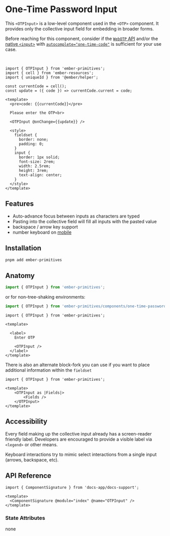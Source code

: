 # One-Time Password Input

This `<OTPInput>` is a low-level component used in the `<OTP>` component. It provides only the collective input field for embedding in broader forms.


<Callout>

Before reaching for this component, consider if the [`WebOTP` API](https://developer.mozilla.org/en-US/docs/Web/API/WebOTP_API) and/or the [native `<input>`](https://developer.mozilla.org/en-US/docs/Web/HTML/Element/input) with [`autocomplete="one-time-code"`](https://developer.mozilla.org/en-US/docs/Web/HTML/Attributes/autocomplete#browser_compatibility) is sufficient for your use case. 

</Callout>
<br>


<div class="featured-demo">

```gjs live preview
import { OTPInput } from 'ember-primitives';
import { cell } from 'ember-resources';
import { uniqueId } from '@ember/helper';

const currentCode = cell();
const update = ({ code }) => currentCode.current = code;

<template>
  <pre>code: {{currentCode}}</pre>

  Please enter the OTP<br>

  <OTPInput @onChange={{update}} />

  <style>
    fieldset {
      border: none;
      padding: 0;
    }
    input {
      border: 1px solid;
      font-size: 2rem;
      width: 2.5rem;
      height: 3rem;
      text-align: center;
    }
  </style>
</template>
```

</div>

## Features

* Auto-advance focus between inputs as characters are typed
* Pasting into the collective field will fill all inputs with the pasted value
* backspace / arrow key support
* number keyboard on [mobile](https://developer.mozilla.org/docs/Web/HTML/Global_attributes/inputmode)

## Installation

```bash
pnpm add ember-primitives
```

## Anatomy

```js 
import { OTPInput } from 'ember-primitives';
```

or for non-tree-shaking environments:
```js 
import { OTPInput } from 'ember-primitives/components/one-time-password';
```


```gjs 
import { OTPInput } from 'ember-primitives';

<template>

  <label>
    Enter OTP

    <OTPInput />
  </label>
</template>
```

There is also an alternate block-fork you can use if you want to place additional information
within the `fieldset`
```gjs 
import { OTPInput } from 'ember-primitives';

<template>
    <OTPInput as |Fields|>
        <Fields />
    </OTPInput>
</template>
```


## Accessibility

Every field making up the collective input already has a screen-reader friendly label.
Developers are encouraged to provide a visible label via `<legend>` or other means.

Keyboard interactions try to mimic select interactions from a single input (arrows, backspace, etc).


## API Reference

```gjs live no-shadow
import { ComponentSignature } from 'docs-app/docs-support';

<template>
  <ComponentSignature @module="index" @name="OTPInput" />
</template>
```
### State Attributes

none

[^sms]: noting that SMS is not the *most secure* form of 2FA, and for applications that truly need secure logic, you'll want an authenticator app. See [this article for a high level overview of the reasoning](https://www.securemac.com/news/is-sms-for-2fa-insecure)
